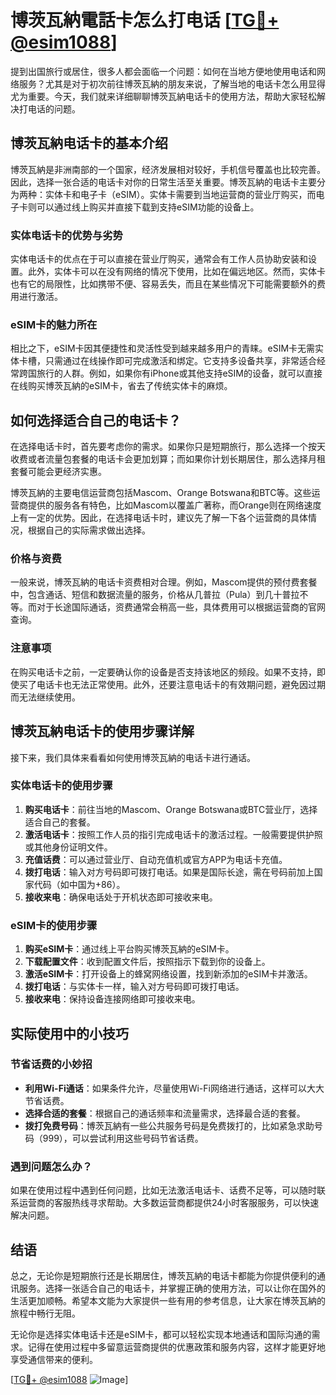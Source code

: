 # 博茨瓦納電話卡怎么打电话 [[TG💪+ @esim1088](https://t.me/s/esim1088)]

提到出国旅行或居住，很多人都会面临一个问题：如何在当地方便地使用电话和网络服务？尤其是对于初次前往博茨瓦納的朋友来说，了解当地的电话卡怎么用显得尤为重要。今天，我们就来详细聊聊博茨瓦納电话卡的使用方法，帮助大家轻松解决打电话的问题。

## 博茨瓦納电话卡的基本介绍

博茨瓦納是非洲南部的一个国家，经济发展相对较好，手机信号覆盖也比较完善。因此，选择一张合适的电话卡对你的日常生活至关重要。博茨瓦納的电话卡主要分为两种：实体卡和电子卡（eSIM）。实体卡需要到当地运营商的营业厅购买，而电子卡则可以通过线上购买并直接下载到支持eSIM功能的设备上。

### 实体电话卡的优势与劣势

实体电话卡的优点在于可以直接在营业厅购买，通常会有工作人员协助安装和设置。此外，实体卡可以在没有网络的情况下使用，比如在偏远地区。然而，实体卡也有它的局限性，比如携带不便、容易丢失，而且在某些情况下可能需要额外的费用进行激活。

### eSIM卡的魅力所在

相比之下，eSIM卡因其便捷性和灵活性受到越来越多用户的青睐。eSIM卡无需实体卡槽，只需通过在线操作即可完成激活和绑定。它支持多设备共享，非常适合经常跨国旅行的人群。例如，如果你有iPhone或其他支持eSIM的设备，就可以直接在线购买博茨瓦納的eSIM卡，省去了传统实体卡的麻烦。

## 如何选择适合自己的电话卡？

在选择电话卡时，首先要考虑你的需求。如果你只是短期旅行，那么选择一个按天收费或者流量包套餐的电话卡会更加划算；而如果你计划长期居住，那么选择月租套餐可能会更经济实惠。

博茨瓦納的主要电信运营商包括Mascom、Orange Botswana和BTC等。这些运营商提供的服务各有特色，比如Mascom以覆盖广著称，而Orange则在网络速度上有一定的优势。因此，在选择电话卡时，建议先了解一下各个运营商的具体情况，根据自己的实际需求做出选择。

### 价格与资费

一般来说，博茨瓦納的电话卡资费相对合理。例如，Mascom提供的预付费套餐中，包含通话、短信和数据流量的服务，价格从几普拉（Pula）到几十普拉不等。而对于长途国际通话，资费通常会稍高一些，具体费用可以根据运营商的官网查询。

### 注意事项

在购买电话卡之前，一定要确认你的设备是否支持该地区的频段。如果不支持，即使买了电话卡也无法正常使用。此外，还要注意电话卡的有效期问题，避免因过期而无法继续使用。

## 博茨瓦納电话卡的使用步骤详解

接下来，我们具体来看看如何使用博茨瓦納的电话卡进行通话。

### 实体电话卡的使用步骤

1. **购买电话卡**：前往当地的Mascom、Orange Botswana或BTC营业厅，选择适合自己的套餐。
2. **激活电话卡**：按照工作人员的指引完成电话卡的激活过程。一般需要提供护照或其他身份证明文件。
3. **充值话费**：可以通过营业厅、自动充值机或官方APP为电话卡充值。
4. **拨打电话**：输入对方号码即可拨打电话。如果是国际长途，需在号码前加上国家代码（如中国为+86）。
5. **接收来电**：确保电话处于开机状态即可接收来电。

### eSIM卡的使用步骤

1. **购买eSIM卡**：通过线上平台购买博茨瓦納的eSIM卡。
2. **下载配置文件**：收到配置文件后，按照指示下载到你的设备上。
3. **激活eSIM卡**：打开设备上的蜂窝网络设置，找到新添加的eSIM卡并激活。
4. **拨打电话**：与实体卡一样，输入对方号码即可拨打电话。
5. **接收来电**：保持设备连接网络即可接收来电。

## 实际使用中的小技巧

### 节省话费的小妙招

- **利用Wi-Fi通话**：如果条件允许，尽量使用Wi-Fi网络进行通话，这样可以大大节省话费。
- **选择合适的套餐**：根据自己的通话频率和流量需求，选择最合适的套餐。
- **拨打免费号码**：博茨瓦納有一些公共服务号码是免费拨打的，比如紧急求助号码（999），可以尝试利用这些号码节省话费。

### 遇到问题怎么办？

如果在使用过程中遇到任何问题，比如无法激活电话卡、话费不足等，可以随时联系运营商的客服热线寻求帮助。大多数运营商都提供24小时客服服务，可以快速解决问题。

## 结语

总之，无论你是短期旅行还是长期居住，博茨瓦納的电话卡都能为你提供便利的通讯服务。选择一张适合自己的电话卡，并掌握正确的使用方法，可以让你在国外的生活更加顺畅。希望本文能为大家提供一些有用的参考信息，让大家在博茨瓦納的旅程中畅行无阻。

无论你是选择实体电话卡还是eSIM卡，都可以轻松实现本地通话和国际沟通的需求。记得在使用过程中多留意运营商提供的优惠政策和服务内容，这样才能更好地享受通信带来的便利。

[[TG💪+ @esim1088](https://t.me/s/esim1088) ![Image](https://i.postimg.cc/4NQfJmqS/Snipaste-2025-05-13-00-14-12.png)]